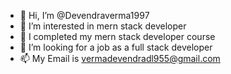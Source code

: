 - 👋 Hi, I’m @Devendraverma1997
- 👀 I’m interested in mern stack developer 
- 🌱 I completed my mern stack developer course
- 💞️ I’m looking for a job as a full stack developer
- 📫 My Email is vermadevendradl955@gmail.com

<!---
Devendraverma1997/Devendraverma1997 is a ✨ special ✨ repository because its `README.md` (this file) appears on your GitHub profile.
You can click the Preview link to take a look at your changes.
--->
